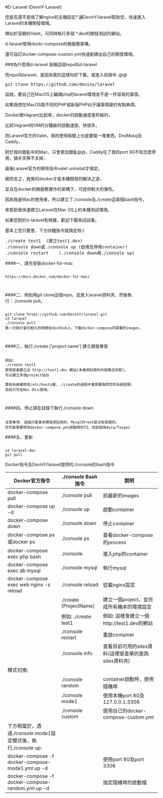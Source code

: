 #D-Laravel (DevinY-Laravel)

您是否還不是很了解nginx的主機設定?  讓DevinY/laravel幫助您，快速進入Laravel的本機開發環境。

類似於官網的Valet，可同時執行多個 *.dev的開發測試的網站。

d-laravel使用dockr-compose的微服務架構，

還可自訂docker-compose-custom.yml快速創建出自己的開發環境。

###為什麼用d-laravel
我稱這個repo叫d-laravel

而repo叫laravel，是因為覺的這樣叫好下載，或進入目錄中..@@

<pre>git clone https://github.com/deviny/laravel</pre>

話說，要自己在MacOS上編譯php的laravel環境並不是一件容易的事情。

如果我想在MacOS跑不同的PHP或新版PHP似乎讓事情變的有點麻煩。

Docker跟Vagrant比起來，docker的啟動速度是秒級的，

比起Vagrant的VM的分鐘級的啟動速度，快很多。

而Laravel官方的Valet，我的使用經驗上也是要裝一堆東西，DnsMasq及Caddy，

對於我的錯亂中的Mac，只會更加錯亂@@，Caddy吃了我的port 80不知怎麼停用，搞半天移不太掉，

最後Laravel官方的移除指令valet uninstall才搞定。

總而言之，我覺的docker才是本機開發的解決之道，

並且在docker的微服務實作的架構下，可提供較大的彈性。

因為我是Mac的使用者，所以建立了./conosle及./create這兩個bash指令，

來幫助我快速建立Laravel在Mac OS上的本機測試環境。

如果您對於d-laravel有興趣，歡迎下載來試試看。

基本上您只要會，下方四種指令就搞定啦:) 

<pre>
./create test1  (建立test1.dev)
./console down或./console up (啟用及停用container)
./console restart    (./console down再./console up)
</pre>



####一、請先安裝docker-for-mac
<pre><code>
https://docs.docker.com/docker-for-mac/
<br/>
</code></pre>

####二、例如用git clone這個repo，並進入laravel資料夾，然後執行：./console pull。
<pre><code>
git clone https://github.com/DevinY/laravel.git
cd laravel
./console pull
第一次執行會花較久的時間從dockhub上，下載docker-compose所需要的images.
<br/>
</code></pre>

####三、執行./create ['project name'] 建立開發專案
<pre><code>
例如:
./create test1
那麼就會建立出 http://test1.dev 網站(本機測試用的外部無法存取)。
可以建立多個project站台

需有系統權修改/etc/hosts檔，./create的過程中會需要詢問您的系統密碼:
目前只可在Mac OS上使用。
<br/>
</code></pre>


####四、停止請在目錄下執行./console down
<pre><code>
注意事項: 這個只是拿來開發測試用的，Mysql的root是沒有密碼的。
你可能需要修改docker-compose.yml啟動時的TZ，目前設為Asia/Taipei
</code></pre>

####五、更新
<pre><code>
cd laravel-dev
git pull
</code></pre>

Docker指令及DevinY/laravel提供的./console的bash指令

|Docker官方指令   |./console Bash指令| 說明|
|---|---|---|
| docker-compose pull  |./console pull   |抓最新的images   |
| docker-compose up -d  |./console up   |啟動container   |
| docker-compose down  |./console down  |停止container   |
| docker-compose ps或docker ps|./console ps  |查看docker-compose的process   |
| docker-compose exec php bash   |./console  |進入php的container   |
| docker-compose exec db mysql   |./console mysql  |執行mysql   |
| docker-compose exec web nginx -s reload   |./console reload  |從載nginx設定   |
|   |./create [ProjectName]|建立一個project，並完成所有機本的環境設定   |
|   |例如: ./create test1  |例如: 這樣會建立一個http://test1.dev的網站   |
|   |./console restart  |重啟container   |
|   |./console info  |查看目前可用的sites資料(這裡是查單的查詢sites資料夾)   |
|模式切換:|
|   |./console random  |container啟動時，使用隨機埠|
|   |./console mode1  |使用本機port 80及127.0.0.1:3306|
|   |./console custom  |使用自己的docker-compose-custom.yml|
|下方相當於，透過./console mode1設定模式後，執行./console up:|
|docker-compose -f docker-compose-mode1.yml up -d| |使用port 80及port 3306|
|docker-compose -f docker-compose-random.yml up -d| |指定隨機埠的啟動檔|
